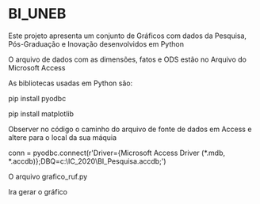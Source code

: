 # BI_UNEB


Este projeto apresenta um conjunto de Gráficos com dados da Pesquisa, Pós-Graduação e Inovação desenvolvidos em Python

O arquivo de dados com as dimensões, fatos e ODS estão no Arquivo do Microsoft Access

As bibliotecas usadas em Python são:

pip install pyodbc

pip install matplotlib


Observer no código o caminho do arquivo de fonte de dados em Access e altere para o local da sua máquia

conn = pyodbc.connect(r'Driver={Microsoft Access Driver (*.mdb, *.accdb)};DBQ=c:\IC_2020\BI_Pesquisa.accdb;')

O arquivo grafico_ruf.py

Ira gerar o gráfico 

